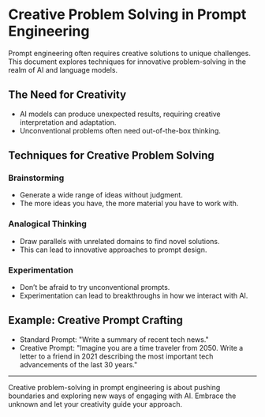 # Creative Problem Solving in Prompt Engineering

Prompt engineering often requires creative solutions to unique challenges. This document explores techniques for innovative problem-solving in the realm of AI and language models.

## The Need for Creativity

- AI models can produce unexpected results, requiring creative interpretation and adaptation.
- Unconventional problems often need out-of-the-box thinking.

## Techniques for Creative Problem Solving

### Brainstorming
- Generate a wide range of ideas without judgment.
- The more ideas you have, the more material you have to work with.

### Analogical Thinking
- Draw parallels with unrelated domains to find novel solutions.
- This can lead to innovative approaches to prompt design.

### Experimentation
- Don’t be afraid to try unconventional prompts.
- Experimentation can lead to breakthroughs in how we interact with AI.

## Example: Creative Prompt Crafting

- Standard Prompt: "Write a summary of recent tech news."
- Creative Prompt: "Imagine you are a time traveler from 2050. Write a letter to a friend in 2021 describing the most important tech advancements of the last 30 years."

---

Creative problem-solving in prompt engineering is about pushing boundaries and exploring new ways of engaging with AI. Embrace the unknown and let your creativity guide your approach.
